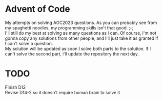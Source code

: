 # Advent of Code
My attempts on solving AOC2023 questions. As you can probably see from my spaghetti noodles, my programming skills isn't that good. ;-;
<br> I'll still do my best at solving as many questions as I can. Of course, I'm not gonna copy any solutions from other people, and I'll just take it as granted if I can't solve a question.
<br> My solution will be updated as soon I solve both parts to the solution. If I can't solve the second part, I'll update the repository the next day.

# TODO
Finish D12 <br>
Revise D14-2 so it doesn't require human brain to solve it <br>
